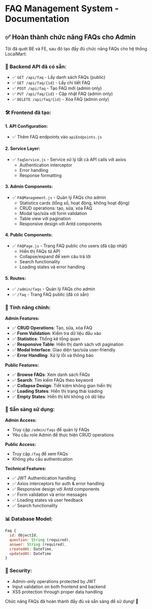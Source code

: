 # FAQ Management System - Documentation

## ✅ Hoàn thành chức năng FAQs cho Admin

Tôi đã quét BE và FE, sau đó tạo đầy đủ chức năng FAQs cho hệ thống LocalMart:

### 🔧 **Backend API đã có sẵn:**
- ✅ `GET /api/faq` - Lấy danh sách FAQs (public)
- ✅ `GET /api/faq/{id}` - Lấy chi tiết FAQ
- ✅ `POST /api/faq` - Tạo FAQ mới (admin only)
- ✅ `PUT /api/faq/{id}` - Cập nhật FAQ (admin only)
- ✅ `DELETE /api/faq/{id}` - Xóa FAQ (admin only)

### 🛠️ **Frontend đã tạo:**

#### **1. API Configuration:**
- ✅ Thêm FAQ endpoints vào `apiEndpoints.js`

#### **2. Service Layer:**
- ✅ `faqService.js` - Service xử lý tất cả API calls với axios
  - Authentication interceptor
  - Error handling
  - Response formatting

#### **3. Admin Components:**
- ✅ `FAQManagement.js` - Quản lý FAQs cho admin
  - Statistics cards (tổng số, hoạt động, không hoạt động)
  - CRUD operations: tạo, sửa, xóa FAQ
  - Modal tạo/sửa với form validation
  - Table view với pagination
  - Responsive design với Antd components

#### **4. Public Components:**
- ✅ `FAQPage.js` - Trang FAQ public cho users (đã cập nhật)
  - Hiển thị FAQs từ API
  - Collapse/expand để xem câu trả lời
  - Search functionality
  - Loading states và error handling

#### **5. Routes:**
- ✅ `/admin/faqs` - Quản lý FAQs cho admin
- ✅ `/faq` - Trang FAQ public (đã có sẵn)

### 🎨 **Tính năng chính:**

**Admin Features:**
- ✅ **CRUD Operations**: Tạo, sửa, xóa FAQ
- ✅ **Form Validation**: Kiểm tra dữ liệu đầu vào
- ✅ **Statistics**: Thống kê tổng quan
- ✅ **Responsive Table**: Hiển thị danh sách với pagination
- ✅ **Modal Interface**: Giao diện tạo/sửa user-friendly
- ✅ **Error Handling**: Xử lý lỗi và thông báo

**Public Features:**
- ✅ **Browse FAQs**: Xem danh sách FAQs
- ✅ **Search**: Tìm kiếm FAQs theo keyword
- ✅ **Collapse Design**: Tiết kiệm không gian hiển thị
- ✅ **Loading States**: Hiển thị trạng thái loading
- ✅ **Empty States**: Hiển thị khi không có dữ liệu

### 🚀 **Sẵn sàng sử dụng:**

**Admin Access:**
- Truy cập `/admin/faqs` để quản lý FAQs
- Yêu cầu role Admin để thực hiện CRUD operations

**Public Access:**
- Truy cập `/faq` để xem FAQs
- Không yêu cầu authentication

**Technical Features:**
- ✅ JWT Authentication handling
- ✅ Axios interceptors for auth & error handling
- ✅ Responsive design với Antd components
- ✅ Form validation và error messages
- ✅ Loading states và user feedback
- ✅ Search functionality

### 📊 **Database Model:**
```javascript
Faq {
  id: ObjectId,
  question: String (required),
  answer: String (required),
  createdAt: DateTime,
  updatedAt: DateTime
}
```

### 🔐 **Security:**
- Admin-only operations protected by JWT
- Input validation on both frontend and backend
- XSS protection through proper data handling

Chức năng FAQs đã hoàn thành đầy đủ và sẵn sàng để sử dụng! 🎉
